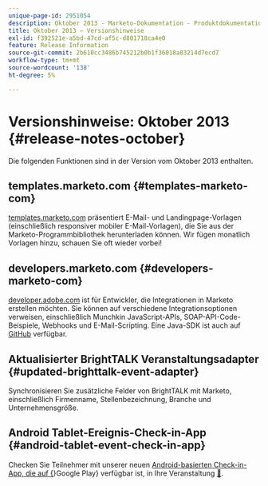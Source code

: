 ```yaml
---
unique-page-id: 2951054
description: Oktober 2013 - Marketo-Dokumentation - Produktdokumentation
title: Oktober 2013 – Versionshinweise
exl-id: f392521e-a5bd-47cd-af5c-d801718ca4e0
feature: Release Information
source-git-commit: 2b610cc3486b745212b0b1f36018a83214d7ecd7
workflow-type: tm+mt
source-wordcount: '138'
ht-degree: 5%

---
```


# Versionshinweise: Oktober 2013 {#release-notes-october}

Die folgenden Funktionen sind in der Version vom Oktober 2013 enthalten.

## templates.marketo.com {#templates-marketo-com}

[templates.marketo.com](/help/marketo/product-docs/demand-generation/landing-pages/landing-page-templates/guided-landing-page-template-list.md) präsentiert E-Mail- und Landingpage-Vorlagen (einschließlich responsiver mobiler E-Mail-Vorlagen), die Sie aus der Marketo-Programmbibliothek herunterladen können. Wir fügen monatlich Vorlagen hinzu, schauen Sie oft wieder vorbei!

## developers.marketo.com {#developers-marketo-com}

[developer.adobe.com](https://experienceleague.adobe.com/de/docs/marketo-developer/marketo/home) ist für Entwickler, die Integrationen in Marketo erstellen möchten. Sie können auf verschiedene Integrationsoptionen verweisen, einschließlich Munchkin JavaScript-APIs, SOAP-API-Code-Beispiele, Webhooks und E-Mail-Scripting. Eine Java-SDK ist auch auf [GitHub](https://github.com/Marketo/SOAP-API-Java-Client) verfügbar.

## Aktualisierter BrightTALK Veranstaltungsadapter {#updated-brighttalk-event-adapter}

Synchronisieren Sie zusätzliche Felder von BrightTALK mit Marketo, einschließlich Firmenname, Stellenbezeichnung, Branche und Unternehmensgröße.

## Android Tablet-Ereignis-Check-in-App {#android-tablet-event-check-in-app}

Checken Sie Teilnehmer mit unserer neuen [Android-basierten Check-in-App, die auf {](/help/marketo/product-docs/core-marketo-concepts/mobile-apps/event-check-in/check-people-into-your-event-from-your-tablet.md)}Google Play&rbrace; verfügbar ist, in Ihre Veranstaltung [&#128279;](https://play.google.com/store/apps/details?id=com.marketo.eventcheckin&amp;hl=en).
